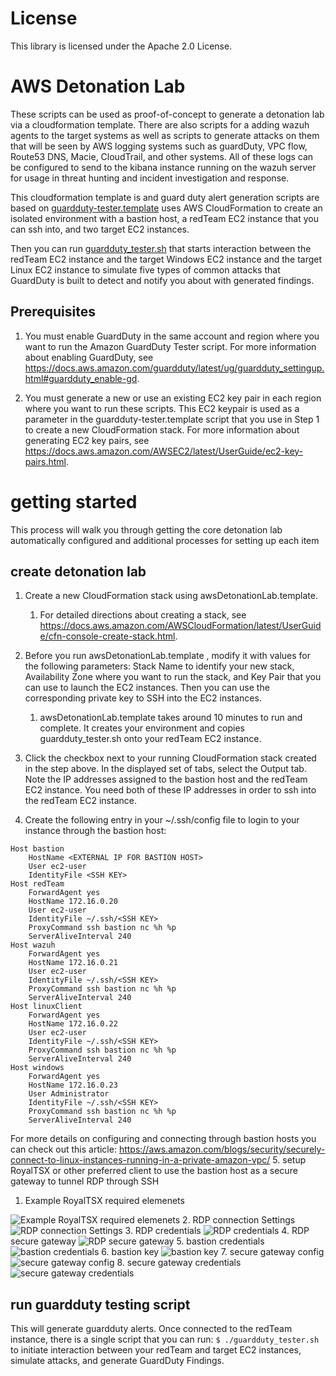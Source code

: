 
# License

This library is licensed under the Apache 2.0 License. 

# AWS Detonation Lab

These scripts can be used as proof-of-concept to generate a detonation lab via a cloudformation template. There are also scripts for a adding wazuh agents to the target systems as well as scripts to generate attacks on them that will be seen by AWS logging systems such as guardDuty, VPC flow, Route53 DNS, Macie, CloudTrail, and other systems. All of these logs can be configured to send to the kibana instance running on the wazuh server for usage in threat hunting and incident investigation and response.

This cloudformation template is and guard duty alert generation scripts are based on  [guardduty-tester.template](https://github.com/awslabs/amazon-guardduty-tester/blob/master/guardduty-tester.template) uses AWS CloudFormation to create an isolated environment with a bastion host, a redTeam EC2 instance that you can ssh into, and two target EC2 instances. 

Then you can run [guardduty_tester.sh](https://github.com/awslabs/amazon-guardduty-tester/blob/master/guardduty_tester.sh) that starts interaction between the redTeam EC2 instance and the target Windows EC2 instance and the target Linux EC2 instance to simulate five types of common attacks that GuardDuty is built to detect and notify you about with generated findings. 

## Prerequisites

1. You must enable GuardDuty in the same account and region where you want to run the Amazon GuardDuty Tester script. For more information about enabling GuardDuty, see https://docs.aws.amazon.com/guardduty/latest/ug/guardduty_settingup.html#guardduty_enable-gd.

2. You must generate a new or use an existing EC2 key pair in each region where you want to run these scripts. This EC2 keypair is used as a parameter in the guardduty-tester.template script that you use in Step 1 to create a new CloudFormation stack. For more information about generating EC2 key pairs, see https://docs.aws.amazon.com/AWSEC2/latest/UserGuide/ec2-key-pairs.html.


# getting started
This process will walk you through getting the core detonation lab automatically configured and additional processes for setting up each item


## create detonation lab

1. Create a new CloudFormation stack using awsDetonationLab.template. 
   1. For detailed directions about creating a stack, see https://docs.aws.amazon.com/AWSCloudFormation/latest/UserGuide/cfn-console-create-stack.html.
2. Before you run awsDetonationLab.template , modify it with values for the following parameters: Stack Name to identify your new stack, Availability Zone where you want to run the stack, and Key Pair that you can use to launch the EC2 instances. Then you can use the corresponding private key to SSH into the EC2 instances.
   1. awsDetonationLab.template takes around 10 minutes to run and complete. It creates your environment and copies guardduty_tester.sh onto your redTeam EC2 instance.
3. Click the checkbox next to your running CloudFormation stack created in the step above. In the displayed set of tabs, select the Output tab. Note the IP addresses assigned to the bastion host and the redTeam EC2 instance. You need both of these IP addresses in order to ssh into the redTeam EC2 instance.

4. Create the following entry in your ~/.ssh/config file to login to your instance through the bastion host:</br>
```
Host bastion
    HostName <EXTERNAL IP FOR BASTION HOST>
    User ec2-user
    IdentityFile <SSH KEY>
Host redTeam
    ForwardAgent yes
    HostName 172.16.0.20
    User ec2-user
    IdentityFile ~/.ssh/<SSH KEY>
    ProxyCommand ssh bastion nc %h %p
    ServerAliveInterval 240
Host wazuh
    ForwardAgent yes
    HostName 172.16.0.21
    User ec2-user
    IdentityFile ~/.ssh/<SSH KEY>
    ProxyCommand ssh bastion nc %h %p
    ServerAliveInterval 240
Host linuxClient
    ForwardAgent yes
    HostName 172.16.0.22
    User ec2-user
    IdentityFile ~/.ssh/<SSH KEY>
    ProxyCommand ssh bastion nc %h %p
    ServerAliveInterval 240
Host windows
    ForwardAgent yes
    HostName 172.16.0.23
    User Administrator
    IdentityFile ~/.ssh/<SSH KEY>
    ProxyCommand ssh bastion nc %h %p
    ServerAliveInterval 240
```

For more details on configuring and connecting through bastion hosts you can check out this article:
https://aws.amazon.com/blogs/security/securely-connect-to-linux-instances-running-in-a-private-amazon-vpc/
5. setup RoyalTSX or other preferred client to use the bastion host as a secure gateway to tunnel RDP through SSH
   1. Example RoyalTSX required elemenets 
   
   ![Example RoyalTSX required elemenets](https://github.com/sonofagl1tch/AWSDetonationLab/blob/master/RoyalTSX-Config/1-RoyalTSX-requiredDocument.png "1-RoyalTSX-requiredDocument")
   2. RDP connection Settings 
   ![RDP connection Settings](https://github.com/sonofagl1tch/AWSDetonationLab/blob/master/RoyalTSX-Config/2-RDP-connnectionSettings.png "2-RDP-connnectionSettings")
   3. RDP credentials 
   ![RDP credentials](https://github.com/sonofagl1tch/AWSDetonationLab/blob/master/RoyalTSX-Config/3-RDP-credentials.png "3-RDP-credentials")
   4. RDP secure gateway 
   ![RDP secure gateway](https://github.com/sonofagl1tch/AWSDetonationLab/blob/master/RoyalTSX-Config/4-RDP-secureGateway.png "4-RDP-secureGateway")
   5. bastion credentials 
   ![bastion credentials](https://github.com/sonofagl1tch/AWSDetonationLab/blob/master/RoyalTSX-Config/5-bastion-%20credential.png "5-bastion-%20credential")
   6. bastion key 
   ![bastion key](https://github.com/sonofagl1tch/AWSDetonationLab/blob/master/RoyalTSX-Config/6-bastion-key.png "6-bastion-key")
   7. secure gateway config 
   ![secure gateway config](https://github.com/sonofagl1tch/AWSDetonationLab/blob/master/RoyalTSX-Config/7-secureGateway-config.png "7-secureGateway-config")
   8. secure gateway credentials 
   ![secure gateway credentials](https://github.com/sonofagl1tch/AWSDetonationLab/blob/master/RoyalTSX-Config/8-secureGateway-credentials.png "8-secureGateway-credentials")
   


## run guardduty testing script
This will generate guardduty alerts. Once connected to the redTeam instance, there is a single script that you can run:
`$ ./guardduty_tester.sh` to initiate interaction between your redTeam and target EC2 instances, simulate attacks, and generate GuardDuty Findings.
